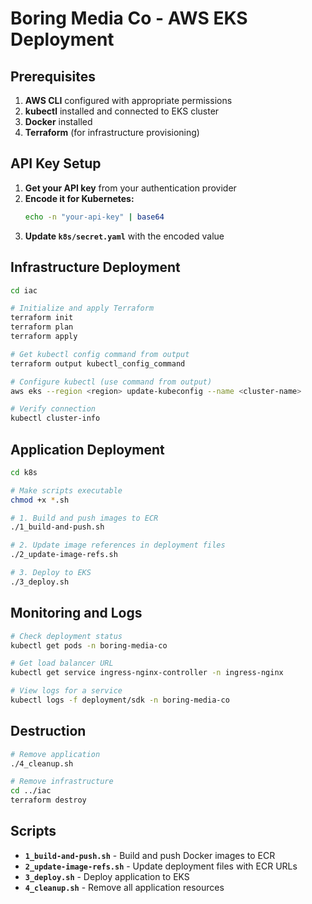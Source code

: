# Boring Media Co - AWS EKS Deployment

## Prerequisites

1. **AWS CLI** configured with appropriate permissions
2. **kubectl** installed and connected to EKS cluster
3. **Docker** installed
4. **Terraform** (for infrastructure provisioning)

## API Key Setup

1. **Get your API key** from your authentication provider
2. **Encode it for Kubernetes:**
   ```bash
   echo -n "your-api-key" | base64
   ```
3. **Update `k8s/secret.yaml`** with the encoded value

## Infrastructure Deployment

```bash
cd iac

# Initialize and apply Terraform
terraform init
terraform plan
terraform apply

# Get kubectl config command from output
terraform output kubectl_config_command

# Configure kubectl (use command from output)
aws eks --region <region> update-kubeconfig --name <cluster-name>

# Verify connection
kubectl cluster-info
```

## Application Deployment

```bash
cd k8s

# Make scripts executable
chmod +x *.sh

# 1. Build and push images to ECR
./1_build-and-push.sh

# 2. Update image references in deployment files
./2_update-image-refs.sh

# 3. Deploy to EKS
./3_deploy.sh
```

## Monitoring and Logs

```bash
# Check deployment status
kubectl get pods -n boring-media-co

# Get load balancer URL
kubectl get service ingress-nginx-controller -n ingress-nginx

# View logs for a service
kubectl logs -f deployment/sdk -n boring-media-co
```

## Destruction

```bash
# Remove application
./4_cleanup.sh

# Remove infrastructure
cd ../iac
terraform destroy
```

## Scripts

- **`1_build-and-push.sh`** - Build and push Docker images to ECR
- **`2_update-image-refs.sh`** - Update deployment files with ECR URLs
- **`3_deploy.sh`** - Deploy application to EKS
- **`4_cleanup.sh`** - Remove all application resources


